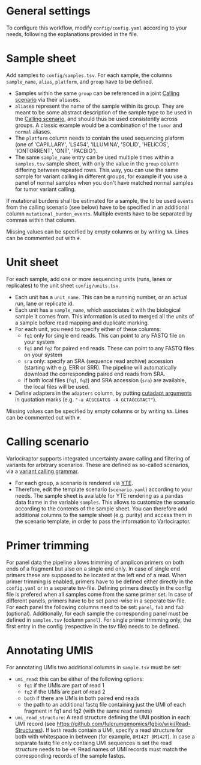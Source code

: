 
# General settings
To configure this workflow, modify ``config/config.yaml`` according to your needs, following the explanations provided in the file.

# Sample sheet

Add samples to `config/samples.tsv`. For each sample, the columns `sample_name`, `alias`, `platform`, and `group` have to be defined. 
* Samples within the same `group` can be referenced in a joint [Calling scenario](#calling-scenario) via their `alias`es.
* `alias`es represent the name of the sample within its group. They are meant to be some abstract description of the sample type to be used in the [Calling scenario](#calling-scenario), and should thus be used consistently across groups. A classic example would be a combination of the `tumor` and `normal` aliases.
* The `platform` column needs to contain the used sequencing plaform (one of 'CAPILLARY', 'LS454', 'ILLUMINA', 'SOLID', 'HELICOS', 'IONTORRENT', 'ONT', 'PACBIO’).
* The same `sample_name` entry can be used multiple times within a `samples.tsv` sample sheet, with only the value in the `group` column differing between repeated rows. This way, you can use the same sample for variant calling in different groups, for example if you use a panel of normal samples when you don't have matched normal samples for tumor variant calling.

If mutational burdens shall be estimated for a sample, the to be used ``events`` from the calling scenario (see below) have to be specified in an additional column ``mutational_burden_events``. Multiple events have to be separated by commas within that column.

Missing values can be specified by empty columns or by writing `NA`. Lines can be commented out with `#`.

# Unit sheet

For each sample, add one or more sequencing units (runs, lanes or replicates) to the unit sheet `config/units.tsv`.
* Each unit has a `unit_name`. This can be a running number, or an actual run, lane or replicate id.
* Each unit has a `sample_name`, which associates it with the biological sample it comes from. This information is used to merged all the units of a sample before read mapping and duplicate marking.
* For each unit, you need to specify either of these columns:
  * `fq1` only for single end reads. This can point to any FASTQ file on your system
  * `fq1` and `fq2` for paired end reads. These can point to any FASTQ files on your system
  * `sra` only: specify an SRA (sequence read archive) accession (starting with e.g. ERR or SRR). The pipeline will automatically download the corresponding paired end reads from SRA.
  * If both local files (`fq1`, `fq2`) and SRA accession (`sra`) are available, the local files will be used.
* Define adapters in the `adapters` column, by putting [cutadapt arguments](https://cutadapt.readthedocs.org) in quotation marks (e.g. `"-a ACGCGATCG -A GCTAGCGTACT"`).

Missing values can be specified by empty columns or by writing `NA`. Lines can be commented out with `#`.

# Calling scenario

Varlociraptor supports integrated uncertainty aware calling and filtering of variants for arbitrary scenarios. These are defined as so-called scenarios, via a [variant calling grammar](https://varlociraptor.github.io/docs/calling#generic-variant-calling).
* For each group, a scenario is rendered via [YTE](https://yte-template-engine.github.io).
* Therefore, edit the template scenario (`scenario.yaml`) according to your needs. The sample sheet is available for YTE rendering as a pandas data frame in the variable `samples`. This allows to customize the scenario according to the contents of the sample sheet. You can therefore add additional columns to the sample sheet (e.g. purity) and access them in the scenario template, in order to pass the information to Varlociraptor.

# Primer trimming

For panel data the pipeline allows trimming of amplicon primers on both ends of a fragment but also on a single end only. 
In case of single end primers these are supposed to be located at the left end of a read.
When primer trimming is enabled, primers have to be defined either directly in the `config.yaml` or in a seperate tsv-file.
Defining primers directly in the config file is prefered when all samples come from the same primer set.
In case of different panels, primers have to be set panel-wise in a seperate tsv-file.
For each panel the following columns need to be set: `panel`, `fa1` and `fa2` (optional).
Additionally, for each sample the corresponding panel must be defined in `samples.tsv` (column `panel`).
For single primer trimming only, the first entry in the config (respective in the tsv file) needs to be defined.

# Annotating UMIS

For annotating UMIs two additional columns in `sample.tsv` must be set:
* `umi_read`: this can be either of the following options:
  * `fq1` if the UMIs are part of read 1
  * `fq2` if the UMIs are part of read 2
  * `both` if there are UMIs in both paired end reads
  * the path to an additional fastq file containing just the UMI of each fragment in fq1 and fq2 (with the same read names)
* `umi_read_structure`: A read structure defining the UMI position in each UMI record (see https://github.com/fulcrumgenomics/fgbio/wiki/Read-Structures). If `both` reads contain a UMI, specify a read structure for both with whitespace in between (for example, `8M142T 8M142T`). In case a separate fastq file only containg UMI sequences is set the read structure needs to be `+M`.
Read names of UMI records must match the corresponding records of the sample fastqs.

